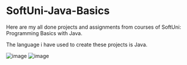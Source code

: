 
# SoftUni-Java-Basics
Here are my all done projects and assignments from courses of SoftUni: Programming Basics with Java.

The language i have used to create these projects is Java.

![image](https://user-images.githubusercontent.com/117378467/203246326-9c6d477c-ab80-4a4d-bcf6-803deba416df.png)  ![image](https://user-images.githubusercontent.com/117378467/203246863-a4b8f58b-cdf4-4377-a41e-13b275fc8217.png)






